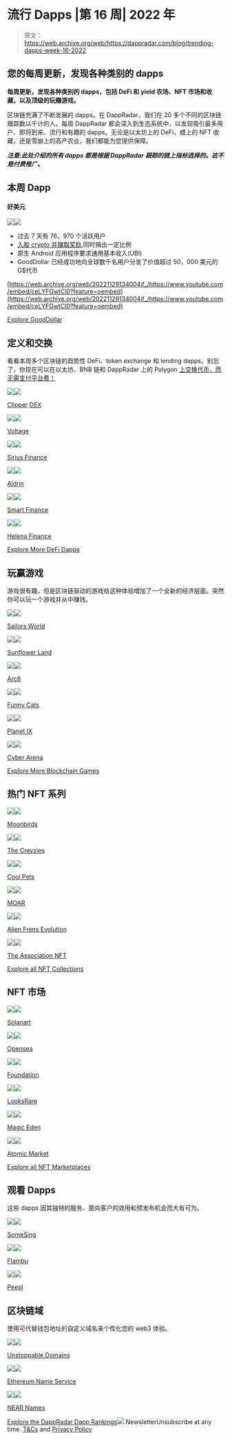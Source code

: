 # 流行 Dapps |第 16 周| 2022 年

> 原文：<https://web.archive.org/web/https://dappradar.com/blog/trending-dapps-week-16-2022>

## 您的每周更新，发现各种类别的 dapps

****每周更新，发现各种类别的 dapps，包括 DeFi 和 yield 农场、NFT 市场和收藏，以及顶级的玩赚游戏。****

区块链充满了不断发展的 dapps。在 DappRadar，我们在 20 多个不同的区块链跟踪数以千计的人。每周 DappRadar 都会深入到生态系统中，以发现吸引最多用户、即将到来、流行和有趣的 dapps。无论是以太坊上的 DeFi，蜡上的 NFT 收藏，还是雪崩上的高产农业，我们都能为您提供保障。

***注意:此处介绍的所有 dapps 都是根据 DappRadar 跟踪的链上指标选择的。这不是付费推广。***

## 本周 Dapp

#### 好美元

[](https://web.archive.org/web/20221129134004/https://dappradar.com/multichain/defi/gooddollar-1)[![](img/319e65cad09e2927a18b1b63e650e604.png)<picture>![](img/46de7b0e89da10d98bd636b9278fd58a.png)</picture>](https://web.archive.org/web/20221129134004/https://dappradar.com/multichain/defi/gooddollar-1)

*   过去 7 天有 76，970 个活跃用户
*   [入股 crypto 并赚取奖励](/web/20221129134004/https://dappradar.com/blog/gooddollar-generates-a-universal-basic-income-economy/),同时捐出一定比例
*   原生 Android 应用程序要求通用基本收入(UBI)
*   GoodDollar 已经成功地向全球数千名用户分发了价值超过 50，000 美元的 G$代币

[https://web.archive.org/web/20221129134004if_/https://www.youtube.com/embed/ceLYFGwtCl0?feature=oembed](https://web.archive.org/web/20221129134004if_/https://www.youtube.com/embed/ceLYFGwtCl0?feature=oembed)

[Explore GoodDollar](https://web.archive.org/web/20221129134004/https://dappradar.com/multichain/defi/gooddollar-1)

## 定义和交换

看看本周多个区块链的趋势性 DeFi、token exchange 和 lending dapps。别忘了，你现在可以在以太坊、BNB 链和 DappRadar 上的 Polygon [上交换代币，而无需支付平台费！](https://web.archive.org/web/20221129134004/https://dappradar.com/hub/swap/eth)

![](img/87befc4a1e42119d30e207f259589417.png)![](img/caafda8d67e683ca4b42b67a64d548c6.png)

[Clipper](https://web.archive.org/web/20221129134004/https://dappradar.com/cronos/defi/mm-finance) [DEX](https://web.archive.org/web/20221129134004/https://dappradar.com/multichain/defi/clipper-dex)

![](img/87befc4a1e42119d30e207f259589417.png)![](img/6e08c731259c8e68ce4597027cdfe123.png)

[Voltage](https://web.archive.org/web/20221129134004/https://dappradar.com/multichain/defi/curve)

![](img/87befc4a1e42119d30e207f259589417.png)![](img/b88fb8735b34b972ff4ceb050b0308fd.png)

[Sirius Finance](https://web.archive.org/web/20221129134004/https://dappradar.com/astar/defi/sirius-finance)

![](img/87befc4a1e42119d30e207f259589417.png)![](img/c178f20d736ffb1a8495bbe6a264e682.png)

[Aldrin](https://web.archive.org/web/20221129134004/https://dappradar.com/solana/defi/aldrin)

![](img/87befc4a1e42119d30e207f259589417.png)![](img/eed2fa4cbf8b7f9715b81537dc9d9b78.png)

[Smart Finance](https://web.archive.org/web/20221129134004/https://dappradar.com/avalanche/defi/smart-finance)

![](img/87befc4a1e42119d30e207f259589417.png)![](img/bb268b43d05e7c0176b32b242a440759.png)

[Helena Finance](https://web.archive.org/web/20221129134004/https://dappradar.com/binance-smart-chain/defi/helena-financial)

[Explore More DeFi Dapps](https://web.archive.org/web/20221129134004/https://dappradar.com/rankings/category/defi)

## 玩赢游戏

游戏很有趣，但是区块链驱动的游戏给这种体验增加了一个全新的经济层面。突然你可以玩一个游戏并从中赚钱。

![](img/87befc4a1e42119d30e207f259589417.png)![](img/493afe8c5653dbbb63555f686c27ad6f.png)

[Sailors World](https://web.archive.org/web/20221129134004/https://dappradar.com/polygon/games/phantom-galaxies)

![](img/87befc4a1e42119d30e207f259589417.png)![](img/23d28d0e95040356c385c57d48cadbd6.png)

[Sunflower Land](https://web.archive.org/web/20221129134004/https://dappradar.com/binance-smart-chain/games/cyball)

![](img/87befc4a1e42119d30e207f259589417.png)![](img/c29e4a3d0c4facf1cc916cdc5d1adb49.png)

[Arc](https://web.archive.org/web/20221129134004/https://dappradar.com/polygon/games/aavegotchi)[8](https://web.archive.org/web/20221129134004/https://dappradar.com/polygon/games/arc8-by-gamee-1)

[](https://web.archive.org/web/20221129134004/https://dappradar.com/wax/games/funny-cats)[![](img/87befc4a1e42119d30e207f259589417.png)<picture>![](img/b4537b204ebd319a487ff54d8c1602a6.png)</picture>](https://web.archive.org/web/20221129134004/https://dappradar.com/wax/games/funny-cats)

[Funn](https://web.archive.org/web/20221129134004/https://dappradar.com/polygon/games/sunflower-land)[y Cats](https://web.archive.org/web/20221129134004/https://dappradar.com/wax/games/funny-cats)

![](img/87befc4a1e42119d30e207f259589417.png)![](img/47e225168432bcde5d80980767ac2f32.png)

[Planet IX](https://web.archive.org/web/20221129134004/https://dappradar.com/polygon/games/planet-ix)

![](img/87befc4a1e42119d30e207f259589417.png)![](img/3b27468ffa1aa2ab1a39e78752cd05e9.png)

[Cyber Arena](https://web.archive.org/web/20221129134004/https://dappradar.com/polygon/games/cyber-arena)

[Explore More Blockchain Games](https://web.archive.org/web/20221129134004/https://dappradar.com/rankings/category/games)

## 热门 NFT 系列

![](img/87befc4a1e42119d30e207f259589417.png)![](img/8aa0eae84d1f0aa4d99a6d13e1df6dae.png)

[Moonbirds](https://web.archive.org/web/20221129134004/https://dappradar.com/ethereum/collectibles/moonbirds)

![](img/87befc4a1e42119d30e207f259589417.png)![](img/eeab3f0f1fe77f7a0bf9c4c48e35e3db.png)

[The Creyzies](https://web.archive.org/web/20221129134004/https://dappradar.com/nft)

![](img/87befc4a1e42119d30e207f259589417.png)![](img/0953393358c94b535906c8c9fa387d18.png)

[Cool Pets](https://web.archive.org/web/20221129134004/https://dappradar.com/nft/protocol/wax)

[](https://web.archive.org/web/20221129134004/https://dappradar.com/nft/collections)[![](img/87befc4a1e42119d30e207f259589417.png)<picture>![](img/587b0cb58fb675412e418b527663a19a.png)</picture>](https://web.archive.org/web/20221129134004/https://dappradar.com/nft/collections)

[MOAR](https://web.archive.org/web/20221129134004/https://dappradar.com/nft/collections)

[](https://web.archive.org/web/20221129134004/https://dappradar.com/nft/collections)[![](img/87befc4a1e42119d30e207f259589417.png)<picture>![](img/9cfabe6b7be5d65ebe20f0661a9e138f.png)</picture>](https://web.archive.org/web/20221129134004/https://dappradar.com/nft/collections)

[Alien Frens Evolution](https://web.archive.org/web/20221129134004/https://dappradar.com/nft/collections)

![](img/87befc4a1e42119d30e207f259589417.png)![](img/64a785cf2bc9386ade57ea3a4d067c88.png)

[The Association NFT](https://web.archive.org/web/20221129134004/https://dappradar.com/nft)

[Explore all NFT Collections](https://web.archive.org/web/20221129134004/https://dappradar.com/nft/collections)

## NFT 市场

[](https://web.archive.org/web/20221129134004/https://dappradar.com/solana/marketplaces/solanart)[![](img/87befc4a1e42119d30e207f259589417.png)<picture>![](img/9e4848f52317d2942bc619af88e69141.png)</picture>](https://web.archive.org/web/20221129134004/https://dappradar.com/solana/marketplaces/solanart)

[Solanart](https://web.archive.org/web/20221129134004/https://dappradar.com/solana/marketplaces/solanart)

[](https://web.archive.org/web/20221129134004/https://dappradar.com/ethereum/marketplaces/opensea)[![](img/87befc4a1e42119d30e207f259589417.png)<picture>![](img/c873701795a274d8de23d3ca313c3854.png)</picture>](https://web.archive.org/web/20221129134004/https://dappradar.com/ethereum/marketplaces/opensea)

[Opensea](https://web.archive.org/web/20221129134004/https://dappradar.com/ethereum/marketplaces/opensea)

[](https://web.archive.org/web/20221129134004/https://dappradar.com/ethereum/marketplaces/foundation)[![](img/87befc4a1e42119d30e207f259589417.png)<picture>![](img/8f911657dec8d34d8b4175be1d0d63fe.png)</picture>](https://web.archive.org/web/20221129134004/https://dappradar.com/ethereum/marketplaces/foundation)

[Foundation](https://web.archive.org/web/20221129134004/https://dappradar.com/ethereum/marketplaces/foundation)

[](https://web.archive.org/web/20221129134004/https://dappradar.com/ethereum/marketplaces/looksrare)[![](img/87befc4a1e42119d30e207f259589417.png)<picture>![](img/c8ebdcdcdf50df63748fa7801633d694.png)</picture>](https://web.archive.org/web/20221129134004/https://dappradar.com/ethereum/marketplaces/looksrare)

[LooksRare](https://web.archive.org/web/20221129134004/https://dappradar.com/ethereum/marketplaces/looksrare)

[](https://web.archive.org/web/20221129134004/https://dappradar.com/solana/marketplaces/magic-eden)[![](img/87befc4a1e42119d30e207f259589417.png)<picture>![](img/2776a5e45302df1d2834366cf7c201a9.png)</picture>](https://web.archive.org/web/20221129134004/https://dappradar.com/solana/marketplaces/magic-eden)

[Magic Eden](https://web.archive.org/web/20221129134004/https://dappradar.com/solana/marketplaces/magic-eden)

[](https://web.archive.org/web/20221129134004/https://dappradar.com/multichain/marketplaces/atomicmarket)[![](img/87befc4a1e42119d30e207f259589417.png)<picture>![](img/aaa37693dc01aec3a94458eebb89ddc6.png)</picture>](https://web.archive.org/web/20221129134004/https://dappradar.com/multichain/marketplaces/atomicmarket)

[Atomic Market](https://web.archive.org/web/20221129134004/https://dappradar.com/multichain/marketplaces/atomicmarket)

[Explore all NFT Marketplaces](https://web.archive.org/web/20221129134004/https://dappradar.com/nft/marketplaces)

## 观看 Dapps

这些 dapps 因其独特的服务、面向客户的效用和预发布机会而大有可为。

![](img/87befc4a1e42119d30e207f259589417.png)![](img/903146c5bcb055dbfefc9b3c952ef315.png)

[SomeSing](https://web.archive.org/web/20221129134004/https://dappradar.com/klaytn/social/somesing)

![](img/87befc4a1e42119d30e207f259589417.png)![](img/e6819aa5ebb775cf2a73f3e9459a8bb7.png)

[Flambu](https://web.archive.org/web/20221129134004/https://dappradar.com/fuse/marketplaces/flambu)

![](img/87befc4a1e42119d30e207f259589417.png)![](img/76a416db608da4b99c73b57833dfae48.png)

[Pe](https://web.archive.org/web/20221129134004/https://dappradar.com/near/marketplaces/nearnames)[epl](https://web.archive.org/web/20221129134004/https://dappradar.com/fuse/other/peepl)

## 区块链域

使用可代替钱包地址的自定义域名来个性化您的 web3 体验。

[](https://web.archive.org/web/20221129134004/https://dappradar.com/multichain/collectibles/unstoppable-domains)[![](img/87befc4a1e42119d30e207f259589417.png)<picture>![](img/3ae3196c2733ac6b1d0702eccc7eccab.png)</picture>](https://web.archive.org/web/20221129134004/https://dappradar.com/multichain/collectibles/unstoppable-domains)

[Unstoppable Domains](https://web.archive.org/web/20221129134004/https://dappradar.com/multichain/collectibles/unstoppable-domains)

[](https://web.archive.org/web/20221129134004/https://dappradar.com/ethereum/other/ethereum-name-service)[![](img/87befc4a1e42119d30e207f259589417.png)<picture>![](img/5bd2b6931c7de5d9010a36680cb93c54.png)</picture>](https://web.archive.org/web/20221129134004/https://dappradar.com/ethereum/other/ethereum-name-service)

[Ethereum Name Service](https://web.archive.org/web/20221129134004/https://dappradar.com/ethereum/other/ethereum-name-service)

[](https://web.archive.org/web/20221129134004/https://dappradar.com/near/marketplaces/nearnames)[![](img/87befc4a1e42119d30e207f259589417.png)<picture>![](img/fa2a1046071fa650d84a39c596bf5ac1.png)</picture>](https://web.archive.org/web/20221129134004/https://dappradar.com/near/marketplaces/nearnames)

[NEAR Names](https://web.archive.org/web/20221129134004/https://dappradar.com/near/marketplaces/nearnames)

[Explore the DappRadar Dapp Rankings](https://web.archive.org/web/20221129134004/https://dappradar.com/rankings)![](img/6d5a4a2d609c56e1a5771717e54ba759.png) NewsletterUnsubscribe at any time. [T&Cs](https://web.archive.org/web/20221129134004/https://dappradar.com/terms) and [Privacy Policy](https://web.archive.org/web/20221129134004/https://dappradar.com/privacy-policy)